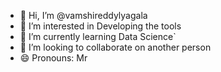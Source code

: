 - 👋 Hi, I’m @vamshireddylyagala
- 👀 I’m interested in Developing the tools
- 🌱 I’m currently learning Data Science`
- 💞️ I’m looking to collaborate on another person
- 😄 Pronouns: Mr

<!---
vamshireddylyagala/vamshireddylyagala is a ✨ special ✨ repository because its `README.md` (this file) appears on your GitHub profile.
You can click the Preview link to take a look at your changes.
--->
